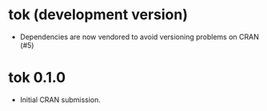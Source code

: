 # tok (development version)

- Dependencies are now vendored to avoid versioning problems on CRAN (#5)

# tok 0.1.0

* Initial CRAN submission.
